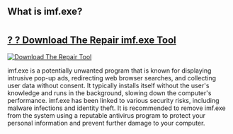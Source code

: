 ## What is imf.exe?

# <h2><a href="https://exedetect.com/download.php?imf.exe">? ? Download The Repair imf.exe Tool</a></h2>

[![Download The Repair Tool](https://exedetect.com/download-button.jpg)](https://exedetect.com/download.php?imf.exe)

imf.exe is a potentially unwanted program that is known for displaying intrusive pop-up ads, redirecting web browser searches, and collecting user data without consent. It typically installs itself without the user's knowledge and runs in the background, slowing down the computer's performance. imf.exe has been linked to various security risks, including malware infections and identity theft. It is recommended to remove imf.exe from the system using a reputable antivirus program to protect your personal information and prevent further damage to your computer.